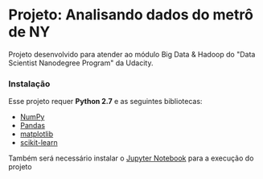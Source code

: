 # Projeto: Analisando dados do metrô de NY

Projeto desenvolvido para atender ao módulo Big Data & Hadoop do  "Data Scientist Nanodegree Program" da Udacity. 


### Instalação

Esse projeto requer **Python 2.7** e as seguintes bibliotecas:


- [NumPy](http://www.numpy.org/)
- [Pandas](http://pandas.pydata.org)
- [matplotlib](http://matplotlib.org/)
- [scikit-learn](http://scikit-learn.org/stable/)

Também será necessário instalar o [Jupyter Notebook](http://ipython.org/notebook.html) para a execução do projeto

